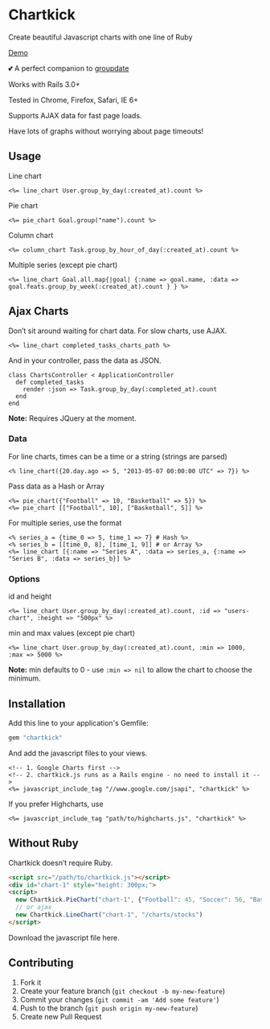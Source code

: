 # Chartkick

Create beautiful Javascript charts with one line of Ruby

[Demo](http://ankane.github.io/chartkick/)

:two_hearts: A perfect companion to [groupdate](http://ankane.github.io/groupdate/)

Works with Rails 3.0+

Tested in Chrome, Firefox, Safari, IE 6+

Supports AJAX data for fast page loads.

Have lots of graphs without worrying about page timeouts!

## Usage

Line chart

```erb
<%= line_chart User.group_by_day(:created_at).count %>
```

Pie chart

```erb
<%= pie_chart Goal.group("name").count %>
```

Column chart

```erb
<%= column_chart Task.group_by_hour_of_day(:created_at).count %>
```

Multiple series (except pie chart)

```erb
<%= line_chart Goal.all.map{|goal| {:name => goal.name, :data => goal.feats.group_by_week(:created_at).count } } %>
```

## Ajax Charts

Don’t sit around waiting for chart data.  For slow charts, use AJAX.

```erb
<%= line_chart completed_tasks_charts_path %>
```

And in your controller, pass the data as JSON.

```
class ChartsController < ApplicationController
  def completed_tasks
    render :json => Task.group_by_day(:completed_at).count
  end
end
```

**Note:** Requires JQuery at the moment.

### Data

For line charts, times can be a time or a string (strings are parsed)

```erb
<% line_chart({20.day.ago => 5, "2013-05-07 00:00:00 UTC" => 7}) %>
```

Pass data as a Hash or Array

```erb
<%= pie_chart({"Football" => 10, "Basketball" => 5}) %>
<%= pie_chart [["Football", 10], ["Basketball", 5]] %>
```

For multiple series, use the format

```erb
<% series_a = {time_0 => 5, time_1 => 7} # Hash %>
<% series_b = [[time_0, 8], [time_1, 9]] # or Array %>
<%= line_chart [{:name => "Series A", :data => series_a, {:name => "Series B", :data => series_b}] %>
```

### Options

id and height

```erb
<%= line_chart User.group_by_day(:created_at).count, :id => "users-chart", :height => "500px" %>
```

min and max values (except pie chart)

```erb
<%= line_chart User.group_by_day(:created_at).count, :min => 1000, :max => 5000 %>
```

**Note:** min defaults to 0 - use `:min => nil` to allow the chart to choose the minimum.

## Installation

Add this line to your application's Gemfile:

```ruby
gem "chartkick"
```

And add the javascript files to your views.

```erb
<!-- 1. Google Charts first -->
<!-- 2. chartkick.js runs as a Rails engine - no need to install it -->
<%= javascript_include_tag "//www.google.com/jsapi", "chartkick" %>
```

If you prefer Highcharts, use

```erb
<%= javascript_include_tag "path/to/highcharts.js", "chartkick" %>
```

## Without Ruby

Chartkick doesn’t require Ruby.

```html
<script src="/path/to/chartkick.js"></script>
<div id="chart-1" style="height: 300px;">
<script>
  new Chartkick.PieChart("chart-1", {"Football": 45, "Soccer": 56, "Basketball": 98})
  // or ajax
  new Chartkick.LineChart("chart-1", "/charts/stocks")
</script>
```

Download the javascript file here.

## Contributing

1. Fork it
2. Create your feature branch (`git checkout -b my-new-feature`)
3. Commit your changes (`git commit -am 'Add some feature'`)
4. Push to the branch (`git push origin my-new-feature`)
5. Create new Pull Request
